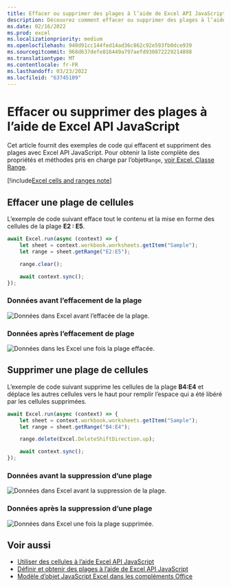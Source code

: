 ```yaml
---
title: Effacer ou supprimer des plages à l’aide de Excel API JavaScript
description: Découvrez comment effacer ou supprimer des plages à l’aide de l Excel API JavaScript.
ms.date: 02/16/2022
ms.prod: excel
ms.localizationpriority: medium
ms.openlocfilehash: 940d91cc144fed14ad36c862c92e593fb0dce939
ms.sourcegitcommit: 968d637defe816449a797aefd930872229214898
ms.translationtype: MT
ms.contentlocale: fr-FR
ms.lasthandoff: 03/23/2022
ms.locfileid: "63745109"
---
```

# <a name="clear-or-delete-ranges-using-the-excel-javascript-api"></a>Effacer ou supprimer des plages à l’aide de Excel API JavaScript

Cet article fournit des exemples de code qui effacent et suppriment des plages avec Excel API JavaScript. Pour obtenir la liste complète des propriétés et méthodes pris en charge par l’objet`Range`, [voir Excel. Classe Range](/javascript/api/excel/excel.range).

[!include[Excel cells and ranges note](../includes/note-excel-cells-and-ranges.md)]

## <a name="clear-a-range-of-cells"></a>Effacer une plage de cellules

L’exemple de code suivant efface tout le contenu et la mise en forme des cellules de la plage **E2 : E5**.  

```js
await Excel.run(async (context) => {
    let sheet = context.workbook.worksheets.getItem("Sample");
    let range = sheet.getRange("E2:E5");

    range.clear();

    await context.sync();
});
```

### <a name="data-before-range-is-cleared"></a>Données avant l’effacement de la plage

![Données dans Excel avant l’effacée de la plage.](../images/excel-ranges-start.png)

### <a name="data-after-range-is-cleared"></a>Données après l’effacement de plage

![Données dans les Excel une fois la plage effacée.](../images/excel-ranges-after-clear.png)

## <a name="delete-a-range-of-cells"></a>Supprimer une plage de cellules

L’exemple de code suivant supprime les cellules de la plage **B4:E4** et déplace les autres cellules vers le haut pour remplir l’espace qui a été libéré par les cellules supprimées.

```js
await Excel.run(async (context) => {
    let sheet = context.workbook.worksheets.getItem("Sample");
    let range = sheet.getRange("B4:E4");

    range.delete(Excel.DeleteShiftDirection.up);

    await context.sync();
});
```

### <a name="data-before-range-is-deleted"></a>Données avant la suppression d’une plage

![Données dans Excel avant la suppression de la plage.](../images/excel-ranges-start.png)

### <a name="data-after-range-is-deleted"></a>Données après la suppression d’une plage

![Données dans Excel une fois la plage supprimée.](../images/excel-ranges-after-delete.png)

## <a name="see-also"></a>Voir aussi

- [Utiliser des cellules à l’aide Excel API JavaScript](excel-add-ins-cells.md)
- [Définir et obtenir des plages à l’aide de Excel API JavaScript](excel-add-ins-ranges-set-get.md)
- [Modèle d’objet JavaScript Excel dans les compléments Office](excel-add-ins-core-concepts.md)
